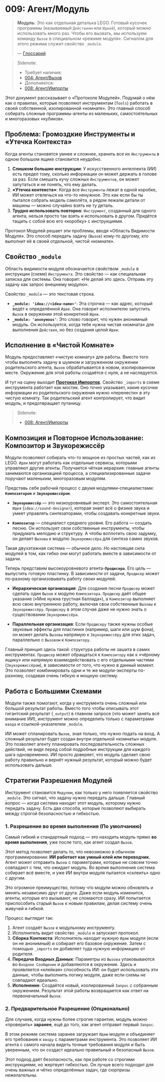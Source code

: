 # 009: Агент/Модуль

> **Модуль**: Это как отдельная деталька LEGO. Готовый кусочек программы (называемый `Действием` или `Идеей`), который можно использовать много раз. Чтобы его вызвать, мы используем команду `Вызов` в специальном «режиме модуля». Сигналом для этого режима служит свойство `_module`.
>
> — [Глоссарий](./000_glossary.md)

> Sidenote:
>
> - Требует наличия:
> - [004: Агент/Вызов](./004_agent_call.md)
> - Дополняется:
> - [008: Агент/Импорты](./008_agent_imports.md)

Этот документ рассказывает о «Протоколе Модулей». Подумай о нём как о правилах, которые позволяют инструментам (`Tools`) работать в своей собственной, изолированной «комнате». Это главный способ собирать сложные программы-агенты из маленьких, самостоятельных и многоразовых «кубиков».

## Проблема: Громоздкие Инструменты и «Утечка Контекста»

Когда агенты становятся умнее и сложнее, хранить все их `Инструменты` в одном большом ящике становится неудобно.

1.  **Слишком большие инструкции**: У искусственного интеллекта (ИИ) есть предел тому, сколько информации он может держать в голове за раз. Если смешать кучу сложных `Инструментов`, он может запутаться и не понять, что ему делать.
2.  **«Утечка контекста»**: Когда все `Инструменты` лежат в одной коробке, ИИ может отвлечься на что-то ненужное. Это как если бы ты пытался собрать модель самолёта, а рядом лежали детали от машины — можно случайно взять не ту деталь.
3.  **Трудно использовать повторно**: `Инструмент`, созданный для одного агента, нельзя просто так взять и использовать в другом. Придётся тащить с собой всю его «коробку» с инструкциями.

Протокол Модулей решает эти проблемы, вводя «Область Видимости Модуля». Это способ передать задачу (`Вызов`) кому-то другому, кто выполнит её в своей отдельной, чистой «комнате».

## Свойство `_module`

Область видимости модуля обозначается свойством `_module` в инструкции (схеме) `Инструмента`. Это свойство — как специальная записка для системы. Она говорит: «Не делай это здесь. Отправь эту задачу как запрос внешнему модулю».

Свойство `_module` — это текстовая строка.

- **`_module: 'idea://<idea-name>'`**: Эта строчка — как адрес, который ведёт к определённой `Идее`. Она говорит исполнителю запустить `Вызов` в окружении этой конкретной `Идеи`.
- **`_module: 'anonymous'`**: Это слово говорит, что нужен анонимный модуль. Он используется, когда тебе нужна чистая «комната» для выполнения `Действия`, но без создания целой `Идеи`.

## Исполнение в «Чистой Комнате»

Модуль предоставляет «чистую комнату» для работы. Вместо того чтобы выполнять задачу в шумном и загруженном окружении родительского агента, `Вызов` обрабатывается в новом, изолированном месте. Окружение для этой работы создаётся с нуля, а не наследуется.

И тут на сцену выходит **[Протокол Импортов](./008_agent_imports.md)**. Свойство `_imports` в схеме инструмента работает как мостик. Оно точно указывает, какие кусочки информации из родительского окружения нужно «перенести» в эту чистую комнату. Так родительский агент контролирует, что видит модуль, и предотвращает путаницу.

> Sidenote:
>
> - [008: Агент/Импорты](./008_agent_imports.md)

## Композиция и Повторное Использование: Композитор и Звукорежиссёр

Модули позволяют собирать что-то мощное из простых частей, как из LEGO. `Идеи` могут работать как отдельные сервисы, которыми управляют другие агенты. Получается чёткая иерархия: главные агенты занимаются организацией процесса, а специализированные задачи поручают маленьким, многоразовым модулям.

Представь себе рабочий процесс с двумя модулями-специалистами: **`Композитором`** и **`Звукорежиссёром`**.

- **`Звукорежиссёр`** — это низкоуровневый эксперт. Это самостоятельная `Идея` (`idea://sound-designer`), которая знает всё о физике звука и умеет управлять синтезаторами, чтобы создавать конкретные звуки.

- **`Композитор`** — специалист среднего уровня. Его работа — создать песню. Он использует свои собственные инструменты, чтобы придумать мелодию и структуру. А чтобы воплотить свою задумку, он делает `Вызовы` к модулю `Звукорежиссёра` для синтеза самих звуков.

Такая двухэтажная система — обычное дело. Но настоящая сила модулей в том, как гибко они могут работать вместе в зависимости от задачи.

Теперь представим высокоуровневого агента-**`Продюсера`**. Его цель — выпустить готовую пластинку. В зависимости от задачи, `Продюсер` может по-разному организовывать работу своих модулей:

- **Иерархическая организация**: Для создания песни `Продюсер` может сделать один `Вызов` к модулю `Композитора`. `Продюсер` даёт общее указание («Мне нужна грустная баллада»), а `Композитор` выполняет всю свою внутреннюю работу, включая свои собственные `Вызовы` к `Звукорежиссёру`. `Продюсеру` в этом случае даже не нужно знать о существовании `Звукорежиссёра`.

- **Параллельная организация**: Если `Продюсеру` также нужны особые звуковые эффекты для пластинки (например, шаги или шум фона), он может делать `Вызовы` напрямую к `Звукорежиссёру` для этих задач, параллельно с `Вызовом` к `Композитору`.

Главный принцип здесь такой: структура работы не зашита в самих инструментах. `Продюсер` может обращаться к `Композитору` как к «чёрному ящику» или напрямую взаимодействовать с его отдельными частями (`Звукорежиссёром`), в зависимости от того, что нужно в данный момент. Это позволяет комбинировать одни и те же модули-эксперты по-разному, создавая очень гибкую и мощную систему.

## Работа с Большими Схемами

Модули также помогают, когда у инструмента очень сложный или большой результат работы. Вместо того чтобы описывать этот гигантский результат (`_output`) в главном запросе (что может занять всё внимание ИИ), инструмент можно определить только с параметрами `ввода` и ссылкой-указателем `_module`.

ИИ может спланировать `Вызов`, зная только, что нужно подать на вход. А сложный результат будет создан внутри отдельной «комнаты» модуля. Это позволяет агенту планировать последовательность сложных действий, не видя перед собой подробные инструкции для каждого шага одновременно. ИИ просто доверяет, что модуль сделает свою работу правильно и вернёт нужный результат, который можно будет использовать дальше.

## Стратегии Разрешения Модулей

Инструмент становится `Модулем`, как только у него появляется свойство `_module`. Это сигнал, что задачу нужно передать дальше. Главный вопрос — *когда* система находит этот модуль, которому нужно передать задачу. Есть два способа, которые позволяют выбирать между строгой безопасностью и гибкостью.

### 1. Разрешение во время выполнения (По умолчанию)

Самый гибкий и стандартный подход — это находить модуль прямо **во время выполнения**, уже после того, как агент создал `Вызов`.

Этот метод позволяет делать то, что невозможно в обычном программировании: **ИИ работает как умный клей или переводчик.** Агент может отправить `Вызов` с параметрами, которые не совсем точно совпадают с тем, что ожидает модуль. Во время выполнения система собирает всё вместе, и уже ИИ внутри модуля пытается «склеить» одно с другим.

Это огромное преимущество, потому что модули можно обновлять и менять независимо друг от друга. Даже если модуль изменится, агенты, которые его вызывают, не сломаются сразу. ИИ попытается приспособить старый `Вызов` к новым правилам, делая систему очень живучей и гибкой.

Процесс выглядит так:

1.  Агент создаёт `Вызов` к модульному инструменту.
2.  Исполнитель видит свойство `_module` и запускает протокол.
3.  **Сборка Контекста**: Исполнитель находит нужную `Идею` модуля (если он не анонимный) и собирает его базовое окружение. Затем с помощью `_imports` он добавляет туда нужную информацию от родителя.
4.  **Передача Входных Данных**: Параметры из `Вызова` упаковываются во `Входное Сообщение` и добавляются в окружение. Здесь и проявляется «клейкая» способность ИИ: он будет использовать эти данные, чтобы выполнить логику модуля, даже если схемы не совпадают идеально.
5.  **Исполнение**: Создаётся новый, изолированный `Запрос` с собранным окружением. Результат этой работы возвращается как ответ на первоначальный `Вызов`.

### 2. Предварительное Разрешение (Опционально)

Для случаев, когда нужны более строгие гарантии, модуль можно «проверить» **заранее**, ещё до того, как агент отправит первый `Запрос`.

В этом режиме система заранее загружает `Идею` модуля и объединяет его требования к `вводу` с параметрами инструмента. Это позволяет ИИ агента с самого начала видеть точные требования модуля и быть уверенным, что он создаст идеально правильный и безопасный `Вызов`.

Этот подход даёт безопасность, как при работе со строгими инструкциями, но жертвует гибкостью. Он лучше всего подходит для очень важных и чётко определённых задач, где сюрпризы нежелательны.